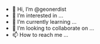 - 👋 Hi, I’m @geonerdist
- 👀 I’m interested in ...
- 🌱 I’m currently learning ...
- 💞️ I’m looking to collaborate on ...
- 📫 How to reach me ...

<!---
geonerdist/geonerdist is a ✨ special ✨ repository because its `README.md` (this file) appears on your GitHub profile.
You can click the Preview link to take a look at your changes.
--->
